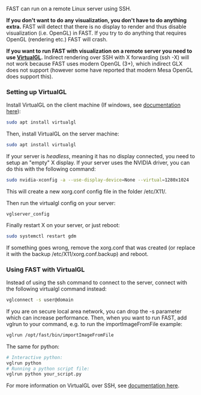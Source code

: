 FAST can run on a remote Linux server using SSH.

**If you don't want to do any visualization, you don't have to do anything extra.** FAST will detect that there is no display to render and thus disable visualization (i.e. OpenGL) in FAST. If you try to do anything that requires OpenGL (rendering etc.) FAST will crash.

**If you want to run FAST with visualization on a remote server you need to use [VirtualGL](https://virtualgl.org/).** Indirect rendering over SSH with X forwarding (ssh -X) will not work because FAST uses modern OpenGL (3+), which indirect GLX does not support (however some have reported that modern Mesa OpenGL does support this).

### Setting up VirtualGL
Install VirtualGL on the client machine (If windows, see [documentation here](https://cdn.rawgit.com/VirtualGL/virtualgl/2.6.5/doc/index.html#hd008)):
```bash
sudo apt install virtualgl
```
Then, install VirtualGL on the server machine:
```bash
sudo apt install virtualgl
```
If your server is *headless*, meaning it has no display connected, you need to setup an "empty" X display.
If your server uses the NVIDIA driver, you can do this with the following command:
```bash
sudo nvidia-xconfig -a --use-display-device=None --virtual=1280x1024
```
This will create a new xorg.conf config file in the folder /etc/X11/.

Then run the virtualgl config on your server:
```
vglserver_config
```
Finally restart X on your server, or just reboot:
```bash
sudo systemctl restart gdm
```
If something goes wrong, remove the xorg.conf that was created (or replace it with the backup /etc/X11/xorg.conf.backup) and reboot.

### Using FAST with VirtualGL
Instead of using the ssh command to connect to the server, connect with the following virtualgl command instead:
```bash
vglconnect -s user@domain
```
If you are on secure local area network, you can drop the -s parameter which can increase performance.
Then, when you want to run FAST, add vglrun to your command, e.g. to run the importImageFromFile example:
```bash
vglrun /opt/fast/bin/importImageFromFile
```
The same for python:
```bash
# Interactive python:
vglrun python
# Running a python script file:
vglrun python your_script.py
```

For more information on VirtualGL over SSH, see [documentation here](https://cdn.rawgit.com/VirtualGL/virtualgl/2.6.5/doc/index.html#hd008).